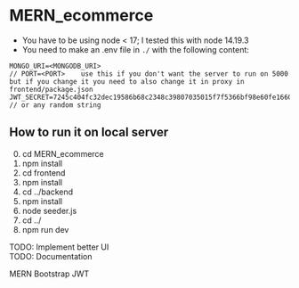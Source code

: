 # MERN_ecommerce
* You have to be using node < 17; I tested this with node 14.19.3
* You need to make an .env file in `./` with the following content:
```
MONGO_URI=<MONGODB_URI>
// PORT=<PORT>    use this if you don't want the server to run on 5000 but if you change it you need to also change it in proxy in frontend/package.json
JWT_SECRET=7245c404fc32dec19586b68c2348c39807035015f7f5366bf98e60fe16601b8c    // or any random string
```
## How to run it on local server
0. cd MERN_ecommerce
1. npm install
2. cd frontend
3. npm install
4. cd ../backend
5. npm install
6. node seeder.js
7. cd ../
8. npm run dev

TODO: Implement better UI <br>
TODO: Documentation

MERN
Bootstrap
JWT
